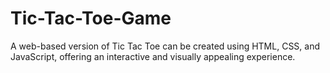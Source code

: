# Tic-Tac-Toe-Game
A web-based version of Tic Tac Toe can be created using HTML, CSS, and JavaScript, offering an interactive and visually appealing experience. 

